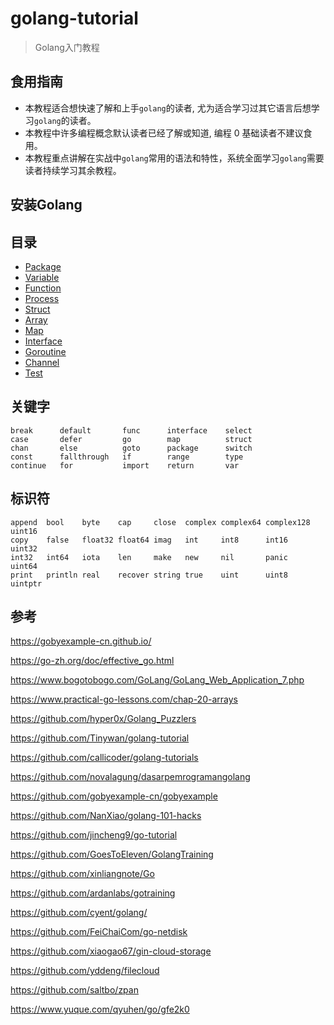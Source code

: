 # golang-tutorial
> Golang入门教程

## 食用指南

- 本教程适合想快速了解和上手`golang`的读者, 尤为适合学习过其它语言后想学习`golang`的读者。
- 本教程中许多编程概念默认读者已经了解或知道, 编程 0 基础读者不建议食用。
- 本教程重点讲解在实战中`golang`常用的语法和特性，系统全面学习`golang`需要读者持续学习其余教程。

## 安装Golang





## 目录

- [Package](https://github.com/Zhouchaowen/golang-tutorial/tree/master/1-package)
- [Variable](https://github.com/Zhouchaowen/golang-tutorial/tree/master/2-variable)
- [Function](https://github.com/Zhouchaowen/golang-tutorial/tree/master/3-function)
- [Process](https://github.com/Zhouchaowen/golang-tutorial/tree/master/4-process)
- [Struct](https://github.com/Zhouchaowen/golang-tutorial/tree/master/5-struct)
- [Array](https://github.com/Zhouchaowen/golang-tutorial/tree/master/6-array)
- [Map](https://github.com/Zhouchaowen/golang-tutorial/tree/master/7-map)
- [Interface](https://github.com/Zhouchaowen/golang-tutorial/tree/master/8-interface)
- [Goroutine](https://github.com/Zhouchaowen/golang-tutorial/tree/master/9-goroutine)
- [Channel](https://github.com/Zhouchaowen/golang-tutorial/tree/master/10-channel)
- [Test](https://github.com/Zhouchaowen/golang-tutorial/tree/master/11-channel)

## 关键字

```bigquery
break      default       func      interface    select
case       defer         go        map          struct
chan       else          goto      package      switch
const      fallthrough   if        range        type
continue   for           import    return       var
```

## 标识符

```bigquery
append  bool    byte    cap     close  complex complex64 complex128 uint16
copy    false   float32 float64 imag   int     int8      int16      uint32
int32   int64   iota    len     make   new     nil       panic      uint64
print   println real    recover string true    uint      uint8      uintptr
```

## 参考

https://gobyexample-cn.github.io/

https://go-zh.org/doc/effective_go.html

https://www.bogotobogo.com/GoLang/GoLang_Web_Application_7.php

https://www.practical-go-lessons.com/chap-20-arrays

https://github.com/hyper0x/Golang_Puzzlers

https://github.com/Tinywan/golang-tutorial

https://github.com/callicoder/golang-tutorials

https://github.com/novalagung/dasarpemrogramangolang

https://github.com/gobyexample-cn/gobyexample

https://github.com/NanXiao/golang-101-hacks

https://github.com/jincheng9/go-tutorial

https://github.com/GoesToEleven/GolangTraining

https://github.com/xinliangnote/Go

https://github.com/ardanlabs/gotraining

https://github.com/cyent/golang/

https://github.com/FeiChaiCom/go-netdisk

https://github.com/xiaogao67/gin-cloud-storage

https://github.com/yddeng/filecloud

https://github.com/saltbo/zpan

https://www.yuque.com/qyuhen/go/gfe2k0